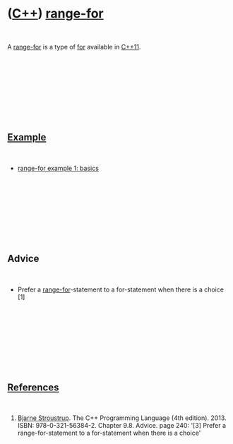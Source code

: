 
 

 

 

 

 

([C++](Cpp.md)) [range-for](CppRangeFor.md)
=============================================

 

A [range-for](CppRangeFor.md) is a type of [for](CppFor.md) available
in [C++11](Cpp11.md).

 

 

 

 

 

[Example](CppExample.md)
-------------------------

 

-   [range-for example 1: basics](CppRangeFor.md)

 

 

 

 

 

Advice
------

 

-   Prefer a [range-for](CppRangeFor.md)-statement to a for-statement
    when there is a choice \[1\]

 

 

 

 

 

[References](CppReferences.md)
-------------------------------

 

1.  [Bjarne Stroustrup](CppBjarneStroustrup.md). The C++ Programming
    Language (4th edition). 2013. ISBN: 978-0-321-56384-2. Chapter 9.8.
    Advice. page 240: '\[3\] Prefer a range-for-statement to a
    for-statement when there is a choice'

 

 

 

 

 

 

